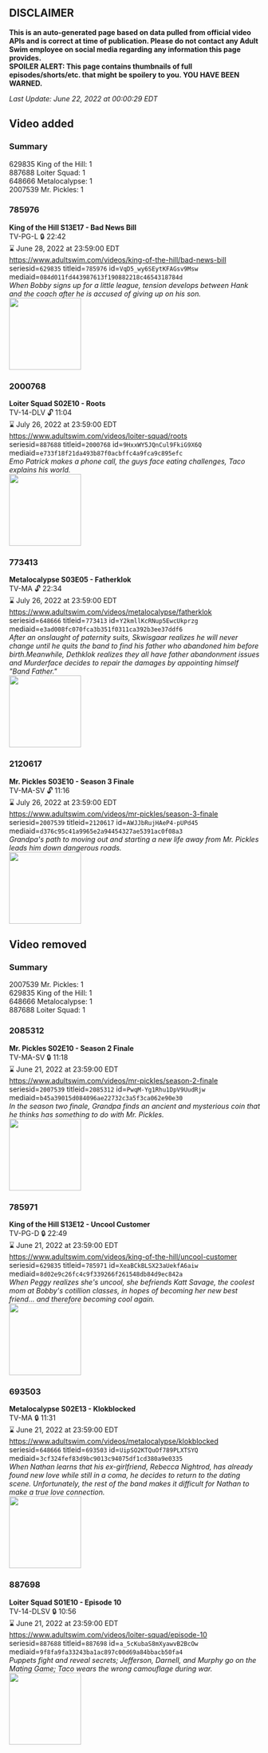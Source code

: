 ## DISCLAIMER
**This is an auto-generated page based on data pulled from official video APIs and is correct at time of publication. Please do not contact any Adult Swim employee on social media regarding any information this page provides.**  
**SPOILER ALERT: This page contains thumbnails of full episodes/shorts/etc. that might be spoilery to you. YOU HAVE BEEN WARNED.**  

_Last Update: June 22, 2022 at 00:00:29 EDT_
## Video added
### Summary
629835 King of the Hill: 1  
887688 Loiter Squad: 1  
648666 Metalocalypse: 1  
2007539 Mr. Pickles: 1  
### 785976
**King of the Hill S13E17 - Bad News Bill**  
TV-PG-L 🔒 22:42  
⌛ June 28, 2022 at 23:59:00 EDT  
https://www.adultswim.com/videos/king-of-the-hill/bad-news-bill  
seriesid=`629835` titleid=`785976` id=`VqD5_wy6SEytKFAGsv9Msw` mediaid=`084d011fd443987613f190882218c4654318784d`  
_When Bobby signs up for a little league, tension develops between Hank and the coach after he is accused of giving up on his son._  
<a href="https://i.cdn.turner.com/adultswim/big/image-upload/thumbnails/thumb-2_image-15299518215988.jpg"><img src="https://i.cdn.turner.com/adultswim/big/image-upload/thumbnails/thumb-2_image-15299518215988.jpg" height="144px" /></a>
### 2000768
**Loiter Squad S02E10 - Roots**  
TV-14-DLV 🔓 11:04  
⌛ July 26, 2022 at 23:59:00 EDT  
https://www.adultswim.com/videos/loiter-squad/roots  
seriesid=`887688` titleid=`2000768` id=`9HxxWY5JQnCul9FkiG9X6Q` mediaid=`e733f18f21da493b87f0acbffc4a9fca9c895efc`  
_Emo Patrick makes a phone call, the guys face eating challenges, Taco explains his world._  
<a href="https://media.cdn.adultswim.com/uploads/20200306/thumbnails/2_20361023560-loitersquad_210_dup-20130329.jpg"><img src="https://media.cdn.adultswim.com/uploads/20200306/thumbnails/2_20361023560-loitersquad_210_dup-20130329.jpg" height="144px" /></a>
### 773413
**Metalocalypse S03E05 - Fatherklok**  
TV-MA 🔓 22:34  
⌛ July 26, 2022 at 23:59:00 EDT  
https://www.adultswim.com/videos/metalocalypse/fatherklok  
seriesid=`648666` titleid=`773413` id=`Y2kmllKcRNup5EwcUkprzg` mediaid=`e3ad008fc070fca3b351f0311ca392b3ee37ddf6`  
_After an onslaught of paternity suits, Skwisgaar realizes he will never change until he quits the band to find his father who abandoned him before birth.Meanwhile, Dethklok realizes they all have father abandonment issues and Murderface decides to repair the damages by appointing himself "Band Father."_  
<a href="https://media.cdn.adultswim.com/uploads/20200311/thumbnails/2_20311112966-metalocalypse_307_dst-cid-NVN6.jpg"><img src="https://media.cdn.adultswim.com/uploads/20200311/thumbnails/2_20311112966-metalocalypse_307_dst-cid-NVN6.jpg" height="144px" /></a>
### 2120617
**Mr. Pickles S03E10 - Season 3 Finale**  
TV-MA-SV 🔓 11:16  
⌛ July 26, 2022 at 23:59:00 EDT  
https://www.adultswim.com/videos/mr-pickles/season-3-finale  
seriesid=`2007539` titleid=`2120617` id=`AWJJbRujHAeP4-pUPd45` mediaid=`d376c95c41a9965e2a94454327ae5391ac0f08a3`  
_Grandpa's path to moving out and starting a new life away from Mr. Pickles leads him down dangerous roads._  
<a href="https://i.cdn.turner.com/adultswim/big/image-upload/thumbnails/thumb-2_image-152182878693420.jpg"><img src="https://i.cdn.turner.com/adultswim/big/image-upload/thumbnails/thumb-2_image-152182878693420.jpg" height="144px" /></a>
## Video removed
### Summary
2007539 Mr. Pickles: 1  
629835 King of the Hill: 1  
648666 Metalocalypse: 1  
887688 Loiter Squad: 1  
### 2085312
**Mr. Pickles S02E10 - Season 2 Finale**  
TV-MA-SV 🔒 11:18  
⌛ June 21, 2022 at 23:59:00 EDT  
https://www.adultswim.com/videos/mr-pickles/season-2-finale  
seriesid=`2007539` titleid=`2085312` id=`PwqM-Yg1Rhu1DpV9UudRjw` mediaid=`b45a39015d084096ae22732c3a5f3ca062e90e30`  
_In the season two finale, Grandpa finds an ancient and mysterious coin that he thinks has something to do with Mr. Pickles._  
<a href="https://media.cdn.adultswim.com/uploads/20200312/thumbnails/2_203121123493-mrpickles_210_dup-20160523.jpg"><img src="https://media.cdn.adultswim.com/uploads/20200312/thumbnails/2_203121123493-mrpickles_210_dup-20160523.jpg" height="144px" /></a>
### 785971
**King of the Hill S13E12 - Uncool Customer**  
TV-PG-D 🔒 22:49  
⌛ June 21, 2022 at 23:59:00 EDT  
https://www.adultswim.com/videos/king-of-the-hill/uncool-customer  
seriesid=`629835` titleid=`785971` id=`XeaBCkBLSX23aUekfA6aiw` mediaid=`8d02e9c26fc4c9f339266f261548db84d9ec842a`  
_When Peggy realizes she's uncool, she befriends Katt Savage, the coolest mom at Bobby's cotillion classes, in hopes of becoming her new best friend... and therefore becoming cool again._  
<a href="https://i.cdn.turner.com/adultswim/big/image-upload/thumbnails/thumb-2_image-152934039407518.jpg"><img src="https://i.cdn.turner.com/adultswim/big/image-upload/thumbnails/thumb-2_image-152934039407518.jpg" height="144px" /></a>
### 693503
**Metalocalypse S02E13 - Klokblocked**  
TV-MA 🔒 11:31  
⌛ June 21, 2022 at 23:59:00 EDT  
https://www.adultswim.com/videos/metalocalypse/klokblocked  
seriesid=`648666` titleid=`693503` id=`UipSO2KTQuOf789PLXTSYQ` mediaid=`3cf324fef83d9bc9013c94075df1cd380a9e0335`  
_When Nathan learns that his ex-girlfriend, Rebecca Nightrod, has already found new love while still in a coma, he decides to return to the dating scene.  Unfortunately, the rest of the band makes it difficult for Nathan to make a true love connection._  
<a href="https://media.cdn.adultswim.com/uploads/20200311/thumbnails/2_203111053573-metalocalypse_213_bim.jpg"><img src="https://media.cdn.adultswim.com/uploads/20200311/thumbnails/2_203111053573-metalocalypse_213_bim.jpg" height="144px" /></a>
### 887698
**Loiter Squad S01E10 - Episode 10**  
TV-14-DLSV 🔒 10:56  
⌛ June 21, 2022 at 23:59:00 EDT  
https://www.adultswim.com/videos/loiter-squad/episode-10  
seriesid=`887688` titleid=`887698` id=`a_5cKubaS8mXyawvB2BcOw` mediaid=`9f8fa9fa33243ba1ac897c00d69a84bbacb50fa4`  
_Puppets fight and reveal secrets; Jefferson, Darnell, and Murphy go on the Mating Game; Taco wears the wrong camouflage during war._  
<a href="https://media.cdn.adultswim.com/uploads/20200306/thumbnails/2_20361019510-loitersquad_110_dup-20120522.jpg"><img src="https://media.cdn.adultswim.com/uploads/20200306/thumbnails/2_20361019510-loitersquad_110_dup-20120522.jpg" height="144px" /></a>
